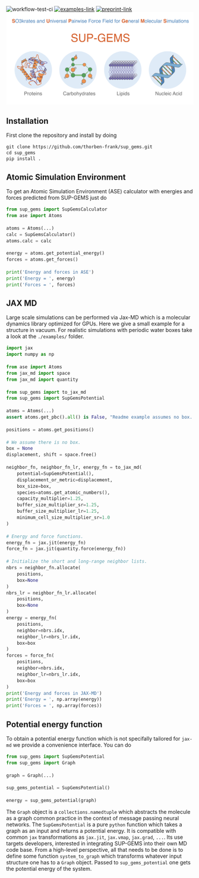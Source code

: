 ![workflow-test-ci](https://github.com/thorben-frank/sup_gems/actions/workflows/CI.yml/badge.svg)
[![examples-link](https://img.shields.io/badge/example-notebooks-F37726)](./examples)
[![preprint-link](https://img.shields.io/badge/paper-arxiv.org-B31B1B)](https://arxiv.org/)
![Logo](./sup-gems-logo.png)
## Installation
First clone the repository and install by doing 
```shell script
git clone https://github.com/thorben-frank/sup_gems.git
cd sup_gems
pip install .
```
## Atomic Simulation Environment
To get an Atomic Simulation Environment (ASE) calculator with energies and forces predicted
from SUP-GEMS just do 
```python
from sup_gems import SupGemsCalculator
from ase import Atoms

atoms = Atoms(...)
calc = SupGemsCalculator()
atoms.calc = calc

energy = atoms.get_potential_energy()
forces = atoms.get_forces()

print('Energy and forces in ASE')
print('Energy = ', energy)
print('Forces = ', forces)

```
## JAX MD
Large scale simulations can be performed via Jax-MD which is a molecular dynamics library optimized for GPUs. Here we 
give a small example for a structure in vacuum. For realistic simulations with periodic water boxes take a look at the 
`./examples/` folder.
```python
import jax
import numpy as np

from ase import Atoms
from jax_md import space
from jax_md import quantity

from sup_gems import to_jax_md
from sup_gems import SupGemsPotential

atoms = Atoms(...)
assert atoms.get_pbc().all() is False, "Readme example assumes no box. See `examples/` folder for simulations in box."

positions = atoms.get_positions()

# We assume there is no box.
box = None
displacement, shift = space.free()

neighbor_fn, neighbor_fn_lr, energy_fn = to_jax_md(
    potential=SupGemsPotential(),
    displacement_or_metric=displacement,
    box_size=box,
    species=atoms.get_atomic_numbers(),
    capacity_multiplier=1.25,
    buffer_size_multiplier_sr=1.25,
    buffer_size_multiplier_lr=1.25,
    minimum_cell_size_multiplier_sr=1.0
)

# Energy and force functions.
energy_fn = jax.jit(energy_fn)
force_fn = jax.jit(quantity.force(energy_fn))

# Initialize the short and long-range neighbor lists.
nbrs = neighbor_fn.allocate(
    positions, 
    box=None
)
nbrs_lr = neighbor_fn_lr.allocate(
    positions, 
    box=None
)
energy = energy_fn(
    positions, 
    neighbor=nbrs.idx,
    neighbor_lr=nbrs_lr.idx,
    box=box
)
forces = force_fn(
    positions, 
    neighbor=nbrs.idx,
    neighbor_lr=nbrs_lr.idx,
    box=box
)
print('Energy and forces in JAX-MD')
print('Energy = ', np.array(energy))
print('Forces = ', np.array(forces))
```
## Potential energy function
To obtain a potential energy function which is not specifally tailored for `jax-md` we provide a convenience 
interface. You can do  
```python
from sup_gems import SupGemsPotential
from sup_gems import Graph

graph = Graph(...)

sup_gems_potential = SupGemsPotential()

energy = sup_gems_potential(graph)
```
The `Graph` object is a `collections.namedtuple` which abstracts the molecule as a graph common practice in the 
context of message passing neural networks. The `SupGemsPotential` is a pure `python` function which takes a graph as 
an input and returns a potential energy. It is compatible with common `jax` transformations as `jax.jit`, `jax.vmap`, 
`jax.grad`, `...`. Its use targets developers, interested in integrating SUP-GEMS into their own MD code base. From a 
high-level perspective, all that needs to be done is to define some function `system_to_graph` which transforms 
whatever input structure one has to a `Graph` object. Passed to `sup_gems_potential` one gets the potential energy of 
the system.